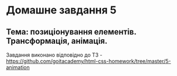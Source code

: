 # Домашне завдання 5
## Тема:  позиціонування елементів. Трансформація, анімація.
Завдання виконано відповідно до ТЗ - https://github.com/goitacademy/html-css-homework/tree/master/5-animation
